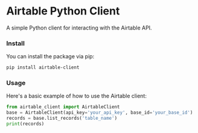 # Airtable Python Client

A simple Python client for interacting with the Airtable API.

### Install

You can install the package via pip:

```bash
pip install airtable-client
```

### Usage

Here's a basic example of how to use the Airtable client:

```python
from airtable_client import AirtableClient
base = AirtableClient(api_key='your_api_key', base_id='your_base_id')
records = base.list_records('table_name')
print(records)
```
